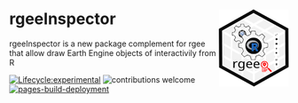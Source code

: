 # **rgeeInspector** <img src="R/figures/logo.svg" align="right" width="25%">

rgeeInspector is a new package complement for rgee that allow draw Earth Engine objects of interactivily from R

[![Lifecycle:experimental](https://img.shields.io/badge/lifecycle-experimental-orange.svg)](https://www.tidyverse.org/lifecycle/#experimental)
![contributions welcome](https://img.shields.io/badge/contributions-welcome-brightgreen.svg?style=flat)
[![pages-build-deployment](https://github.com/ambarja/rgeeInspector/actions/workflows/pages/pages-build-deployment/badge.svg)](https://github.com/ambarja/rgeeInspector/actions/workflows/pages/pages-build-deployment)
